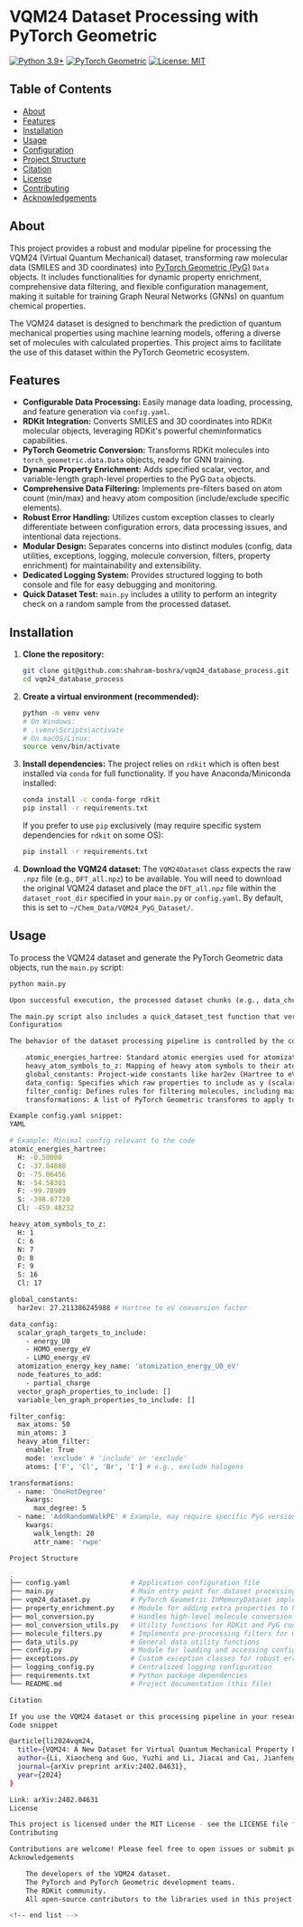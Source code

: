 # VQM24 Dataset Processing with PyTorch Geometric

[![Python 3.9+](https://img.shields.io/badge/python-3.9%2B-blue.svg)](https://www.python.org/downloads/)
[![PyTorch Geometric](https://img.shields.io/badge/PyG-2.5.0-orange)](https://pytorch-geometric.readthedocs.io/en/latest/)
[![License: MIT](https://img.shields.io/badge/License-MIT-yellow.svg)](https://opensource.org/licenses/MIT)

## Table of Contents
- [About](#about)
- [Features](#features)
- [Installation](#installation)
- [Usage](#usage)
- [Configuration](#configuration)
- [Project Structure](#project-structure)
- [Citation](#citation)
- [License](#license)
- [Contributing](#contributing)
- [Acknowledgements](#acknowledgements)

## About

This project provides a robust and modular pipeline for processing the VQM24 (Virtual Quantum Mechanical) dataset, transforming raw molecular data (SMILES and 3D coordinates) into [PyTorch Geometric (PyG)](https://pytorch-geometric.readthedocs.io/) `Data` objects. It includes functionalities for dynamic property enrichment, comprehensive data filtering, and flexible configuration management, making it suitable for training Graph Neural Networks (GNNs) on quantum chemical properties.

The VQM24 dataset is designed to benchmark the prediction of quantum mechanical properties using machine learning models, offering a diverse set of molecules with calculated properties. This project aims to facilitate the use of this dataset within the PyTorch Geometric ecosystem.

## Features

* **Configurable Data Processing:** Easily manage data loading, processing, and feature generation via `config.yaml`.
* **RDKit Integration:** Converts SMILES and 3D coordinates into RDKit molecular objects, leveraging RDKit's powerful cheminformatics capabilities.
* **PyTorch Geometric Conversion:** Transforms RDKit molecules into `torch_geometric.data.Data` objects, ready for GNN training.
* **Dynamic Property Enrichment:** Adds specified scalar, vector, and variable-length graph-level properties to the PyG `Data` objects.
* **Comprehensive Data Filtering:** Implements pre-filters based on atom count (min/max) and heavy atom composition (include/exclude specific elements).
* **Robust Error Handling:** Utilizes custom exception classes to clearly differentiate between configuration errors, data processing issues, and intentional data rejections.
* **Modular Design:** Separates concerns into distinct modules (config, data utilities, exceptions, logging, molecule conversion, filters, property enrichment) for maintainability and extensibility.
* **Dedicated Logging System:** Provides structured logging to both console and file for easy debugging and monitoring.
* **Quick Dataset Test:** `main.py` includes a utility to perform an integrity check on a random sample from the processed dataset.

## Installation

1.  **Clone the repository:**
    ```bash
    git clone git@github.com:shahram-boshra/vqm24_database_process.git (https://github.com/shahram-boshra/vqm24_database_process.git)
    cd vqm24_database_process
    ```

2.  **Create a virtual environment (recommended):**
    ```bash
    python -m venv venv
    # On Windows:
    # .\venv\Scripts\activate
    # On macOS/Linux:
    source venv/bin/activate
    ```

3.  **Install dependencies:**
    The project relies on `rdkit` which is often best installed via `conda` for full functionality. If you have Anaconda/Miniconda installed:
    ```bash
    conda install -c conda-forge rdkit
    pip install -r requirements.txt
    ```
    If you prefer to use `pip` exclusively (may require specific system dependencies for `rdkit` on some OS):
    ```bash
    pip install -r requirements.txt
    ```

4.  **Download the VQM24 dataset:**
    The `VQM24Dataset` class expects the raw `.npz` file (e.g., `DFT_all.npz`) to be available. You will need to download the original VQM24 dataset and place the `DFT_all.npz` file within the `dataset_root_dir` specified in your `main.py` or `config.yaml`. By default, this is set to `~/Chem_Data/VQM24_PyG_Dataset/`.

## Usage

To process the VQM24 dataset and generate the PyTorch Geometric data objects, run the `main.py` script:

```bash
python main.py

Upon successful execution, the processed dataset chunks (e.g., data_chunk_0.pt, pre_transform_data.pt) will be saved in the directory specified by dataset_root_dir in main.py (default: ~/Chem_Data/VQM24_PyG_Dataset/processed). A log file will also be generated in the same directory as main.py.

The main.py script also includes a quick_dataset_test function that verifies the structure, targets, and applied transformations of a random sample from the generated dataset.
Configuration

The behavior of the dataset processing pipeline is controlled by the config.yaml file. This file allows you to define:

    atomic_energies_hartree: Standard atomic energies used for atomization energy calculation.
    heavy_atom_symbols_to_z: Mapping of heavy atom symbols to their atomic numbers for filtering.
    global_constants: Project-wide constants like har2ev (Hartree to eV conversion).
    data_config: Specifies which raw properties to include as y (scalar targets), node_features_to_add, vector_graph_properties_to_include, and variable_len_graph_properties_to_include.
    filter_config: Defines rules for filtering molecules, including max_atoms, min_atoms, and heavy_atom_filter (with mode and atoms options).
    transformations: A list of PyTorch Geometric transforms to apply to the Data objects.

Example config.yaml snippet:
YAML

# Example: Minimal config relevant to the code
atomic_energies_hartree:
  H: -0.50000
  C: -37.84888
  O: -75.06456
  N: -54.58301
  F: -99.78909
  S: -398.07720
  Cl: -459.48232

heavy_atom_symbols_to_z:
  H: 1
  C: 6
  N: 7
  O: 8
  F: 9
  S: 16
  Cl: 17

global_constants:
  har2ev: 27.211386245988 # Hartree to eV conversion factor

data_config:
  scalar_graph_targets_to_include:
    - energy_U0
    - HOMO_energy_eV
    - LUMO_energy_eV
  atomization_energy_key_name: 'atomization_energy_U0_eV'
  node_features_to_add:
    - partial_charge
  vector_graph_properties_to_include: []
  variable_len_graph_properties_to_include: []

filter_config:
  max_atoms: 50
  min_atoms: 3
  heavy_atom_filter:
    enable: True
    mode: 'exclude' # 'include' or 'exclude'
    atoms: ['F', 'Cl', 'Br', 'I'] # e.g., exclude halogens

transformations:
  - name: 'OneHotDegree'
    kwargs:
      max_degree: 5
  - name: 'AddRandomWalkPE' # Example, may require specific PyG version or custom implementation
    kwargs:
      walk_length: 20
      attr_name: 'rwpe'

Project Structure

.
├── config.yaml               # Application configuration file
├── main.py                   # Main entry point for dataset processing and testing
├── vqm24_dataset.py          # PyTorch Geometric InMemoryDataset implementation for VQM24
├── property_enrichment.py    # Module for adding extra properties to PyG Data objects
├── mol_conversion.py         # Handles high-level molecule conversion to PyG Data
├── mol_conversion_utils.py   # Utility functions for RDKit and PyG conversions
├── molecule_filters.py       # Implements pre-processing filters for molecules
├── data_utils.py             # General data utility functions
├── config.py                 # Module for loading and accessing configuration
├── exceptions.py             # Custom exception classes for robust error handling
├── logging_config.py         # Centralized logging configuration
├── requirements.txt          # Python package dependencies
└── README.md                 # Project documentation (this file)

Citation

If you use the VQM24 dataset or this processing pipeline in your research, please consider citing the original VQM24 paper:
Code snippet

@article{li2024vqm24,
  title={VQM24: A New Dataset for Virtual Quantum Mechanical Property Prediction},
  author={Li, Xiaocheng and Guo, Yuzhi and Li, Jiacai and Cai, Jianfeng and Li, Minghao and Peng, Bo and Li, Jie and Yang, Fan and Li, Guangfu and Yang, Zeyi and Li, Jianan and Shao, Bin},
  journal={arXiv preprint arXiv:2402.04631},
  year={2024}
}

Link: arXiv:2402.04631
License

This project is licensed under the MIT License - see the LICENSE file for details.
Contributing

Contributions are welcome! Please feel free to open issues or submit pull requests.
Acknowledgements

    The developers of the VQM24 dataset.
    The PyTorch and PyTorch Geometric development teams.
    The RDKit community.
    All open-source contributors to the libraries used in this project.

<!-- end list -->
